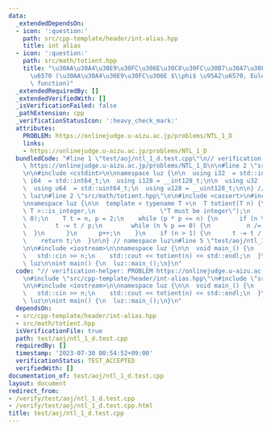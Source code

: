 ```yaml
---
data:
  _extendedDependsOn:
  - icon: ':question:'
    path: src/cpp-template/header/int-alias.hpp
    title: int alias
  - icon: ':question:'
    path: src/math/totient.hpp
    title: "\u30AA\u30A4\u30E9\u30FC\u306E\u30C8\u30FC\u30B7\u30A7\u30F3\u30C8\u95A2\
      \u6570 (\u30AA\u30A4\u30E9\u30FC\u306E $\\phi$ \u95A2\u6570, Euler's totient\
      \ function)"
  _extendedRequiredBy: []
  _extendedVerifiedWith: []
  _isVerificationFailed: false
  _pathExtension: cpp
  _verificationStatusIcon: ':heavy_check_mark:'
  attributes:
    PROBLEM: https://onlinejudge.u-aizu.ac.jp/problems/NTL_1_D
    links:
    - https://onlinejudge.u-aizu.ac.jp/problems/NTL_1_D
  bundledCode: "#line 1 \"test/aoj/ntl_1_d.test.cpp\"\n// verification-helper: PROBLEM\
    \ https://onlinejudge.u-aizu.ac.jp/problems/NTL_1_D\n\n#line 2 \"src/cpp-template/header/int-alias.hpp\"\
    \n\n#include <cstdint>\n\nnamespace luz {\n\n  using i32  = std::int32_t;\n  using\
    \ i64  = std::int64_t;\n  using i128 = __int128_t;\n\n  using u32  = std::uint32_t;\n\
    \  using u64  = std::uint64_t;\n  using u128 = __uint128_t;\n\n} // namespace\
    \ luz\n#line 2 \"src/math/totient.hpp\"\n\n#include <cassert>\n#include <limits>\n\
    \nnamespace luz {\n\n  template < typename T >\n  T totient(T n) {\n    static_assert(std::numeric_limits<\
    \ T >::is_integer,\n                  \"T must be integer\");\n    assert(n >=\
    \ 0);\n    T t = n, p = 2;\n    while (p * p <= n) {\n      if (n % p == 0) {\n\
    \        t -= t / p;\n        while (n % p == 0) {\n          n /= p;\n      \
    \  }\n      }\n      p++;\n    }\n    if (n > 1) {\n      t -= t / n;\n    }\n\
    \    return t;\n  }\n\n} // namespace luz\n#line 5 \"test/aoj/ntl_1_d.test.cpp\"\
    \n\n#include <iostream>\n\nnamespace luz {\n\n  void main_() {\n    u32 n;\n \
    \   std::cin >> n;\n    std::cout << totient(n) << std::endl;\n  }\n\n} // namespace\
    \ luz\n\nint main() {\n  luz::main_();\n}\n"
  code: "// verification-helper: PROBLEM https://onlinejudge.u-aizu.ac.jp/problems/NTL_1_D\n\
    \n#include \"src/cpp-template/header/int-alias.hpp\"\n#include \"src/math/totient.hpp\"\
    \n\n#include <iostream>\n\nnamespace luz {\n\n  void main_() {\n    u32 n;\n \
    \   std::cin >> n;\n    std::cout << totient(n) << std::endl;\n  }\n\n} // namespace\
    \ luz\n\nint main() {\n  luz::main_();\n}\n"
  dependsOn:
  - src/cpp-template/header/int-alias.hpp
  - src/math/totient.hpp
  isVerificationFile: true
  path: test/aoj/ntl_1_d.test.cpp
  requiredBy: []
  timestamp: '2023-07-30 00:54:52+09:00'
  verificationStatus: TEST_ACCEPTED
  verifiedWith: []
documentation_of: test/aoj/ntl_1_d.test.cpp
layout: document
redirect_from:
- /verify/test/aoj/ntl_1_d.test.cpp
- /verify/test/aoj/ntl_1_d.test.cpp.html
title: test/aoj/ntl_1_d.test.cpp
---
```

